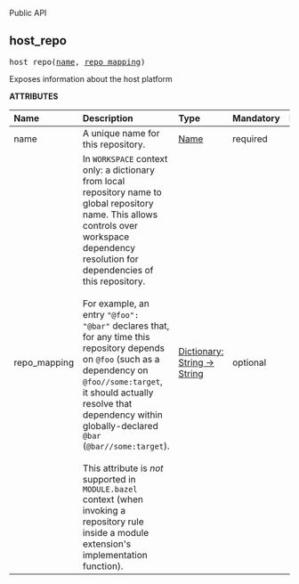 <!-- Generated with Stardoc: http://skydoc.bazel.build -->

Public API

<a id="host_repo"></a>

## host_repo

<pre>
host_repo(<a href="#host_repo-name">name</a>, <a href="#host_repo-repo_mapping">repo_mapping</a>)
</pre>

Exposes information about the host platform

**ATTRIBUTES**


| Name  | Description | Type | Mandatory | Default |
| :------------- | :------------- | :------------- | :------------- | :------------- |
| <a id="host_repo-name"></a>name |  A unique name for this repository.   | <a href="https://bazel.build/concepts/labels#target-names">Name</a> | required |  |
| <a id="host_repo-repo_mapping"></a>repo_mapping |  In `WORKSPACE` context only: a dictionary from local repository name to global repository name. This allows controls over workspace dependency resolution for dependencies of this repository.<br><br>For example, an entry `"@foo": "@bar"` declares that, for any time this repository depends on `@foo` (such as a dependency on `@foo//some:target`, it should actually resolve that dependency within globally-declared `@bar` (`@bar//some:target`).<br><br>This attribute is _not_ supported in `MODULE.bazel` context (when invoking a repository rule inside a module extension's implementation function).   | <a href="https://bazel.build/rules/lib/dict">Dictionary: String -> String</a> | optional |  |


